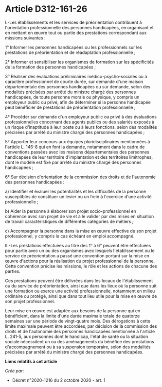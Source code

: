 # Article D312-161-26

I.-Les établissements et les services de préorientation contribuent à l'orientation professionnelle des personnes
handicapées, en organisant et en mettant en œuvre tout ou partie des prestations correspondant aux missions suivantes :

1° Informer les personnes handicapées ou les professionnels sur les prestations de préorientation et de réadaptation
professionnelle ;

2° Informer et sensibiliser les organismes de formation sur les spécificités de la formation des personnes handicapées ;

3° Réaliser des évaluations préliminaires médico-psycho-sociales ou à caractère professionnel de courte durée, sur demande
d'une maison départementale des personnes handicapées ou sur demande, selon des modalités précisées par arrêté du ministre
chargé des personnes handicapées, de toute personne morale ou physique, y compris un employeur public ou privé, afin de
déterminer si la personne handicapée peut bénéficier de prestations de préorientation professionnelle ;

4° Procéder sur demande d'un employeur public ou privé à des évaluations professionnelles concernant des agents publics ou
des salariés exposés à un risque d'inaptitude à leur poste ou à leurs fonctions, selon des modalités précisées par arrêté du
ministre chargé des personnes handicapées ;

5° Apporter leur concours aux équipes pluridisciplinaires mentionnées à l'article L. 146-8 qui en font la demande, notamment
dans le cadre de conventions passées avec les maisons départementales des personnes handicapées de leur territoire
d'implantation et des territoires limitrophes, dont le modèle est fixé par arrêté du ministre chargé des personnes
handicapées ;

6° Sur décision d'orientation de la commission des droits et de l'autonomie des personnes handicapées :

a) Identifier et évaluer les potentialités et les difficultés de la personne susceptibles de constituer un levier ou un frein
à l'exercice d'une activité professionnelle ;

b) Aider la personne à élaborer son projet socio-professionnel en cohérence avec son projet de vie et à le valider par des
mises en situation de travail caractéristiques de différentes catégories de métiers ;

c) Accompagner la personne dans la mise en œuvre effective de son projet professionnel, y compris le cas échéant en emploi
accompagné.

II.-Les prestations effectuées au titre des 1° à 6° peuvent être effectuées pour partie avec un ou des organismes avec
lesquels l'établissement ou le service de préorientation a passé une convention portant sur la mise en œuvre d'actions pour
la réalisation du projet professionnel de la personne. Cette convention précise les missions, le rôle et les actions de
chacune des parties.

Ces prestations peuvent être délivrées dans les locaux de l'établissement ou du service de préorientation, ainsi que dans les
lieux où la personne suit une formation ou exerce une activité professionnelle, notamment en milieu ordinaire ou protégé,
ainsi que dans tout lieu utile pour la mise en œuvre de son projet professionnel.

Leur mise en œuvre est adaptée aux besoins de la personne qui en bénéficient, dans la limite d'une durée maximale totale de
quatorze semaines sur une période de vingt-quatre mois. Des dérogations à cette limite maximale peuvent être accordées, par
décision de la commission des droits et de l'autonomie des personnes handicapées mentionnée à l'article L. 241-5, aux
personnes dont le handicap, l'état de santé ou la situation sociale nécessitent un ou des aménagements du bénéfice des
prestations d'accompagnement ou à sa suspension temporaire, selon des modalités précisées par arrêté du ministre chargé des
personnes handicapées.

**Liens relatifs à cet article**

_Créé par_:

  - Décret n°2020-1216 du 2 octobre 2020 - art. 1

